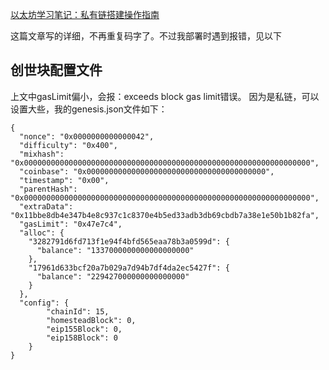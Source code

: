 [以太坊学习笔记：私有链搭建操作指南](https://my.oschina.net/u/2349981/blog/865256)

这篇文章写的详细，不再重复码字了。不过我部署时遇到报错，见以下

## 创世块配置文件
上文中gasLimit偏小，会报：exceeds block gas limit错误。
因为是私链，可以设置大些，我的genesis.json文件如下：
```
{
  "nonce": "0x0000000000000042",
  "difficulty": "0x400",
  "mixhash": "0x0000000000000000000000000000000000000000000000000000000000000000",
  "coinbase": "0x0000000000000000000000000000000000000000",
  "timestamp": "0x00",
  "parentHash": "0x0000000000000000000000000000000000000000000000000000000000000000",
  "extraData": "0x11bbe8db4e347b4e8c937c1c8370e4b5ed33adb3db69cbdb7a38e1e50b1b82fa",
  "gasLimit": "0x47e7c4",
  "alloc": {
    "3282791d6fd713f1e94f4bfd565eaa78b3a0599d": {
      "balance": "1337000000000000000000"
    },
    "17961d633bcf20a7b029a7d94b7df4da2ec5427f": {
      "balance": "229427000000000000000"
    }
  },
  "config": {
        "chainId": 15,
        "homesteadBlock": 0,
        "eip155Block": 0,
        "eip158Block": 0
    }
}
```
